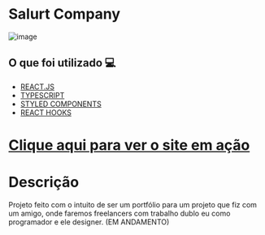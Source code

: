 <h1> Salurt Company </h1>

![image](https://user-images.githubusercontent.com/96798145/217142423-101e6bec-b19f-42d9-b2dc-0968274649ab.png)


<h2> O que foi utilizado 💻 </h2>

- [REACT.JS]()
- [TYPESCRIPT]()
- [STYLED COMPONENTS]()
- [REACT HOOKS]()


<h1> <a href="https://salut-company.netlify.app//"> Clique aqui para ver o site em ação </a></h1>

<h1> Descrição </h1>
<p> Projeto feito com o intuito de ser um portfólio para um projeto que fiz com um amigo, onde faremos freelancers com trabalho dublo
eu como programador e ele designer. (EM ANDAMENTO)</p>
